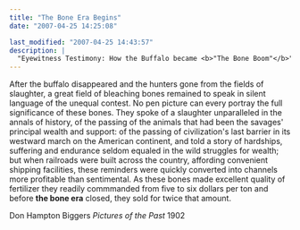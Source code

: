 ```yaml
---
title: "The Bone Era Begins"
date: "2007-04-25 14:25:08"

last_modified: "2007-04-25 14:43:57"
description: |
  "Eyewitness Testimony: How the Buffalo became <b>"The Bone Boom"</b>"
---
```


After the buffalo disappeared and the hunters gone from the fields of slaughter, a great field of bleaching bones remained to speak in silent language of the unequal contest. No pen picture can every portray the full significance of these bones. They spoke of a slaughter unparalleled in the annals of history, of the passing of the animals that had been the savages' principal wealth and support: of the passing of civilization's last barrier in its westward march on the American continent, and told a story of hardships, suffering and endurance seldom equaled in the wild struggles for wealth; but when railroads were built across the country, affording convenient shipping facilities, these reminders were quickly converted into channels more profitable than sentimental. As these bones made excellent quality of fertilizer they readily commmanded from five to six dollars per ton and before <b>the bone era</b> closed, they sold for twice that amount.

Don Hampton Biggers
_Pictures of the Past_
1902
